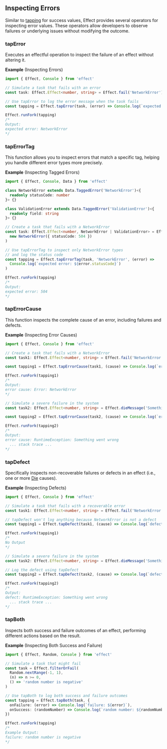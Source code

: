 ## Inspecting Errors

Similar to [tapping](/docs/getting-started/building-pipelines/#tap) for success values, Effect provides several operators for inspecting error values.
These operators allow developers to observe failures or underlying issues without modifying the outcome.

### tapError

Executes an effectful operation to inspect the failure of an effect without altering it.

**Example** (Inspecting Errors)

```ts twoslash
import { Effect, Console } from 'effect'

// Simulate a task that fails with an error
const task: Effect.Effect<number, string> = Effect.fail('NetworkError')

// Use tapError to log the error message when the task fails
const tapping = Effect.tapError(task, (error) => Console.log(`expected error: ${error}`))

Effect.runFork(tapping)
/*
Output:
expected error: NetworkError
*/
```

### tapErrorTag

This function allows you to inspect errors that match a specific tag, helping you handle different error types more precisely.

**Example** (Inspecting Tagged Errors)

```ts twoslash
import { Effect, Console, Data } from 'effect'

class NetworkError extends Data.TaggedError('NetworkError')<{
  readonly statusCode: number
}> {}

class ValidationError extends Data.TaggedError('ValidationError')<{
  readonly field: string
}> {}

// Create a task that fails with a NetworkError
const task: Effect.Effect<number, NetworkError | ValidationError> = Effect.fail(
  new NetworkError({ statusCode: 504 })
)

// Use tapErrorTag to inspect only NetworkError types
// and log the status code
const tapping = Effect.tapErrorTag(task, 'NetworkError', (error) =>
  Console.log(`expected error: ${error.statusCode}`)
)

Effect.runFork(tapping)
/*
Output:
expected error: 504
*/
```

### tapErrorCause

This function inspects the complete cause of an error, including failures and defects.

**Example** (Inspecting Error Causes)

```ts twoslash
import { Effect, Console } from 'effect'

// Create a task that fails with a NetworkError
const task1: Effect.Effect<number, string> = Effect.fail('NetworkError')

const tapping1 = Effect.tapErrorCause(task1, (cause) => Console.log(`error cause: ${cause}`))

Effect.runFork(tapping1)
/*
Output:
error cause: Error: NetworkError
*/

// Simulate a severe failure in the system
const task2: Effect.Effect<number, string> = Effect.dieMessage('Something went wrong')

const tapping2 = Effect.tapErrorCause(task2, (cause) => Console.log(`error cause: ${cause}`))

Effect.runFork(tapping2)
/*
Output:
error cause: RuntimeException: Something went wrong
  ... stack trace ...
*/
```

### tapDefect

Specifically inspects non-recoverable failures or defects in an effect (i.e., one or more [Die](/docs/data-types/cause/#die) causes).

**Example** (Inspecting Defects)

```ts twoslash
import { Effect, Console } from 'effect'

// Simulate a task that fails with a recoverable error
const task1: Effect.Effect<number, string> = Effect.fail('NetworkError')

// tapDefect won't log anything because NetworkError is not a defect
const tapping1 = Effect.tapDefect(task1, (cause) => Console.log(`defect: ${cause}`))

Effect.runFork(tapping1)
/*
No Output
*/

// Simulate a severe failure in the system
const task2: Effect.Effect<number, string> = Effect.dieMessage('Something went wrong')

// Log the defect using tapDefect
const tapping2 = Effect.tapDefect(task2, (cause) => Console.log(`defect: ${cause}`))

Effect.runFork(tapping2)
/*
Output:
defect: RuntimeException: Something went wrong
  ... stack trace ...
*/
```

### tapBoth

Inspects both success and failure outcomes of an effect, performing different actions based on the result.

**Example** (Inspecting Both Success and Failure)

```ts twoslash
import { Effect, Random, Console } from 'effect'

// Simulate a task that might fail
const task = Effect.filterOrFail(
  Random.nextRange(-1, 1),
  (n) => n >= 0,
  () => 'random number is negative'
)

// Use tapBoth to log both success and failure outcomes
const tapping = Effect.tapBoth(task, {
  onFailure: (error) => Console.log(`failure: ${error}`),
  onSuccess: (randomNumber) => Console.log(`random number: ${randomNumber}`),
})

Effect.runFork(tapping)
/*
Example Output:
failure: random number is negative
*/
```
